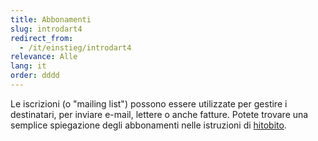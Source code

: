 ```yaml
---
title: Abbonamenti
slug: introdart4
redirect_from:
  - /it/einstieg/introdart4
relevance: Alle
lang: it
order: dddd
---
```


Le iscrizioni (o "mailing list") possono essere utilizzate per gestire i destinatari, per inviare e-mail, lettere o anche fatture. Potete trovare una semplice spiegazione degli abbonamenti nelle istruzioni di [hitobito](https://hitobito.readthedocs.io/it/latest/mailing_lists.html).